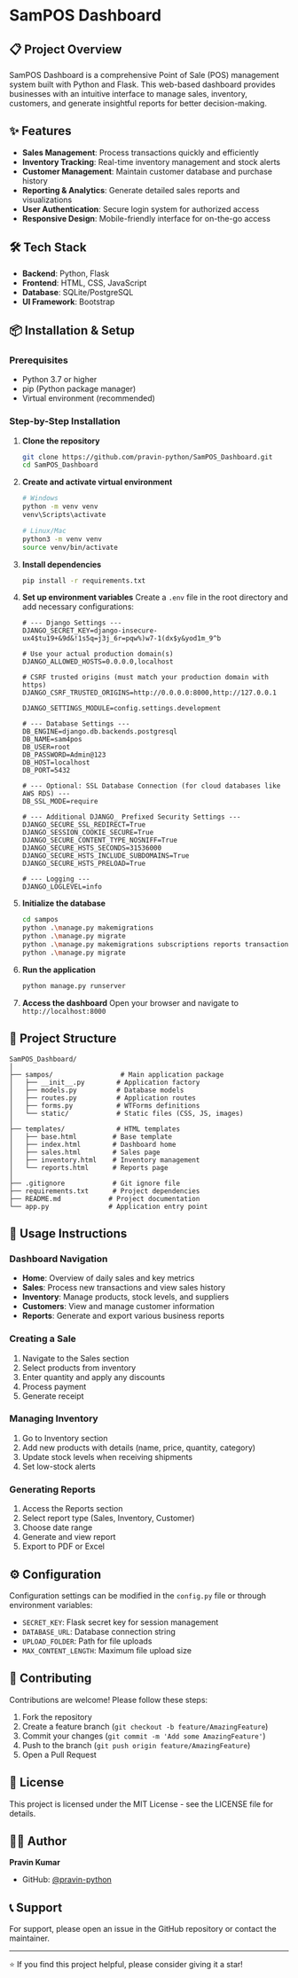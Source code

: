 # SamPOS Dashboard

## 📋 Project Overview
SamPOS Dashboard is a comprehensive Point of Sale (POS) management system built with Python and Flask. This web-based dashboard provides businesses with an intuitive interface to manage sales, inventory, customers, and generate insightful reports for better decision-making.

## ✨ Features
- **Sales Management**: Process transactions quickly and efficiently
- **Inventory Tracking**: Real-time inventory management and stock alerts
- **Customer Management**: Maintain customer database and purchase history
- **Reporting & Analytics**: Generate detailed sales reports and visualizations
- **User Authentication**: Secure login system for authorized access
- **Responsive Design**: Mobile-friendly interface for on-the-go access

## 🛠️ Tech Stack
- **Backend**: Python, Flask
- **Frontend**: HTML, CSS, JavaScript
- **Database**: SQLite/PostgreSQL
- **UI Framework**: Bootstrap

## 📦 Installation & Setup

### Prerequisites
- Python 3.7 or higher
- pip (Python package manager)
- Virtual environment (recommended)

### Step-by-Step Installation

1. **Clone the repository**
   ```bash
   git clone https://github.com/pravin-python/SamPOS_Dashboard.git
   cd SamPOS_Dashboard
   ```

2. **Create and activate virtual environment**
   ```bash
   # Windows
   python -m venv venv
   venv\Scripts\activate

   # Linux/Mac
   python3 -m venv venv
   source venv/bin/activate
   ```

3. **Install dependencies**
   ```bash
   pip install -r requirements.txt
   ```

4. **Set up environment variables**
   Create a `.env` file in the root directory and add necessary configurations:
   ```
   # --- Django Settings ---
   DJANGO_SECRET_KEY=django-insecure-ux4$tu19+&9d&!1s5q=j3j_6r=pqw%)w7-1(dx$y&yod1m_9^b

   # Use your actual production domain(s)
   DJANGO_ALLOWED_HOSTS=0.0.0.0,localhost

   # CSRF trusted origins (must match your production domain with https)
   DJANGO_CSRF_TRUSTED_ORIGINS=http://0.0.0.0:8000,http://127.0.0.1

   DJANGO_SETTINGS_MODULE=config.settings.development

   # --- Database Settings ---
   DB_ENGINE=django.db.backends.postgresql
   DB_NAME=sam4pos
   DB_USER=root
   DB_PASSWORD=Admin@123
   DB_HOST=localhost
   DB_PORT=5432

   # --- Optional: SSL Database Connection (for cloud databases like AWS RDS) ---
   DB_SSL_MODE=require

   # --- Additional DJANGO_ Prefixed Security Settings ---
   DJANGO_SECURE_SSL_REDIRECT=True
   DJANGO_SESSION_COOKIE_SECURE=True
   DJANGO_SECURE_CONTENT_TYPE_NOSNIFF=True
   DJANGO_SECURE_HSTS_SECONDS=31536000
   DJANGO_SECURE_HSTS_INCLUDE_SUBDOMAINS=True
   DJANGO_SECURE_HSTS_PRELOAD=True

   # --- Logging ---
   DJANGO_LOGLEVEL=info
   ```

5. **Initialize the database**
   ```bash
   cd sampos
   python .\manage.py makemigrations
   python .\manage.py migrate
   python .\manage.py makemigrations subscriptions reports transactions customers coupons
   python .\manage.py migrate
   ```

6. **Run the application**
   ```bash
   python manage.py runserver
   ```

7. **Access the dashboard**
   Open your browser and navigate to `http://localhost:8000`

## 📁 Project Structure
```
SamPOS_Dashboard/
│
├── sampos/                 # Main application package
│   ├── __init__.py        # Application factory
│   ├── models.py          # Database models
│   ├── routes.py          # Application routes
│   ├── forms.py           # WTForms definitions
│   └── static/            # Static files (CSS, JS, images)
│
├── templates/             # HTML templates
│   ├── base.html         # Base template
│   ├── index.html        # Dashboard home
│   ├── sales.html        # Sales page
│   ├── inventory.html    # Inventory management
│   └── reports.html      # Reports page
│
├── .gitignore            # Git ignore file
├── requirements.txt      # Project dependencies
├── README.md            # Project documentation
└── app.py               # Application entry point
```

## 🚀 Usage Instructions

### Dashboard Navigation
- **Home**: Overview of daily sales and key metrics
- **Sales**: Process new transactions and view sales history
- **Inventory**: Manage products, stock levels, and suppliers
- **Customers**: View and manage customer information
- **Reports**: Generate and export various business reports

### Creating a Sale
1. Navigate to the Sales section
2. Select products from inventory
3. Enter quantity and apply any discounts
4. Process payment
5. Generate receipt

### Managing Inventory
1. Go to Inventory section
2. Add new products with details (name, price, quantity, category)
3. Update stock levels when receiving shipments
4. Set low-stock alerts

### Generating Reports
1. Access the Reports section
2. Select report type (Sales, Inventory, Customer)
3. Choose date range
4. Generate and view report
5. Export to PDF or Excel

## ⚙️ Configuration
Configuration settings can be modified in the `config.py` file or through environment variables:
- `SECRET_KEY`: Flask secret key for session management
- `DATABASE_URL`: Database connection string
- `UPLOAD_FOLDER`: Path for file uploads
- `MAX_CONTENT_LENGTH`: Maximum file upload size

## 🤝 Contributing
Contributions are welcome! Please follow these steps:
1. Fork the repository
2. Create a feature branch (`git checkout -b feature/AmazingFeature`)
3. Commit your changes (`git commit -m 'Add some AmazingFeature'`)
4. Push to the branch (`git push origin feature/AmazingFeature`)
5. Open a Pull Request

## 📄 License
This project is licensed under the MIT License - see the LICENSE file for details.

## 👨‍💻 Author
**Pravin Kumar**
- GitHub: [@pravin-python](https://github.com/pravin-python)

## 📞 Support
For support, please open an issue in the GitHub repository or contact the maintainer.

---
⭐ If you find this project helpful, please consider giving it a star!
